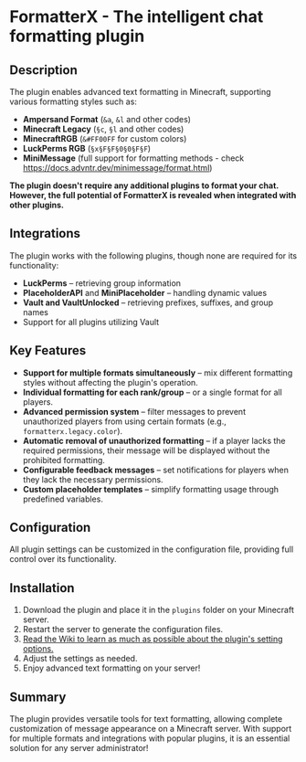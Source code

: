 # FormatterX - The intelligent chat formatting plugin

## Description
The plugin enables advanced text formatting in Minecraft, supporting various formatting styles such as:
- **Ampersand Format** (`&a`, `&l` and other codes)
- **Minecraft Legacy** (`§c`, `§l` and other codes)
- **MinecraftRGB** (`&#FF00FF` for custom colors)
- **LuckPerms RGB** (`§x§F§F§0§0§F§F`)
- **MiniMessage** (full support for formatting methods - check https://docs.advntr.dev/minimessage/format.html)

**The plugin doesn't require any additional plugins to format your chat. However, the full potential of FormatterX is revealed when integrated with other plugins.**

## Integrations
The plugin works with the following plugins, though none are required for its functionality:
- **LuckPerms** – retrieving group information
- **PlaceholderAPI** and **MiniPlaceholder** – handling dynamic values
- **Vault and VaultUnlocked** – retrieving prefixes, suffixes, and group names
- Support for all plugins utilizing Vault

## Key Features
- **Support for multiple formats simultaneously** – mix different formatting styles without affecting the plugin's operation.
- **Individual formatting for each rank/group** – or a single format for all players.
- **Advanced permission system** – filter messages to prevent unauthorized players from using certain formats (e.g., `formatterx.legacy.color`).
- **Automatic removal of unauthorized formatting** – if a player lacks the required permissions, their message will be displayed without the prohibited formatting.
- **Configurable feedback messages** – set notifications for players when they lack the necessary permissions.
- **Custom placeholder templates** – simplify formatting usage through predefined variables.

## Configuration
All plugin settings can be customized in the configuration file, providing full control over its functionality.

## Installation
1. Download the plugin and place it in the `plugins` folder on your Minecraft server.
2. Restart the server to generate the configuration files.
3. [Read the Wiki to learn as much as possible about the plugin's setting options.](https://github.com/SyntaxDevTeam/FormatterX/wiki)
4. Adjust the settings as needed.
5. Enjoy advanced text formatting on your server!

## Summary
The plugin provides versatile tools for text formatting, allowing complete customization of message appearance on a Minecraft server. With support for multiple formats and integrations with popular plugins, it is an essential solution for any server administrator!

